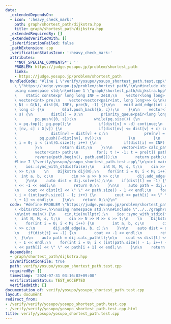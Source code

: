```yaml
---
data:
  _extendedDependsOn:
  - icon: ':heavy_check_mark:'
    path: graph/shortest_path/dijkstra.hpp
    title: graph/shortest_path/dijkstra.hpp
  _extendedRequiredBy: []
  _extendedVerifiedWith: []
  _isVerificationFailed: false
  _pathExtension: cpp
  _verificationStatusIcon: ':heavy_check_mark:'
  attributes:
    '*NOT_SPECIAL_COMMENTS*': ''
    PROBLEM: https://judge.yosupo.jp/problem/shortest_path
    links:
    - https://judge.yosupo.jp/problem/shortest_path
  bundledCode: "#line 1 \"verify/yosupo/yosupo_shortest_path.test.cpp\"\n#define PROBLEM\
    \ \"https://judge.yosupo.jp/problem/shortest_path\"\n\n#include <bits/stdc++.h>\n\
    using namespace std;\n\n#line 1 \"graph/shortest_path/dijkstra.hpp\"\nstruct Dijkstra{\n\
    \    static constexpr long long INF = 2e18;\n    vector<long long> dist;\n   \
    \ vector<int> pre;\n    vector<vector<pair<int, long long>>> G;\n\n    Dijkstra(int\
    \ N) : G(N), dist(N, INF), pre(N, -1) {}\n\n    void add_edge(int a, int b, long\
    \ long c) {\n        G[a].push_back({b, c});\n    }\n\n    vector<long long> solve(int\
    \ s) {\n        dist[s] = 0;\n        priority_queue<pair<long long, int>> pq;\n\
    \        pq.push({0, s});\n        while(pq.size()) {\n            auto [d, v]\
    \ = pq.top(); pq.pop();\n            if(dist[v] < -d) continue;\n            for(auto\
    \ [nv, c] : G[v]) {\n                if(dist[nv] <= dist[v] + c) continue;\n \
    \               dist[nv] = dist[v] + c;\n                pre[nv] = v;\n      \
    \          pq.push({-dist[nv], nv});\n            }\n        }\n        for(int\
    \ i = 0; i < (int)G.size(); i++) {\n            if(dist[i] == INF) dist[i] = -1;\n\
    \        }\n        return dist;\n    }\n\n    vector<int> calc_path(int t) {\n\
    \        vector<int> path;\n        for(; t != -1; t = pre[t]) path.push_back(t);\n\
    \        reverse(path.begin(), path.end());\n        return path;\n    }\n};\n\
    #line 7 \"verify/yosupo/yosupo_shortest_path.test.cpp\"\n\nint main() {\n    cin.tie(nullptr);\n\
    \    ios::sync_with_stdio(false);\n    int N, M, s, t;\n    cin >> N >> M >> s\
    \ >> t;\n    \n    Dijkstra dij(N);\n    for(int i = 0; i < M; i++) {\n      \
    \  int a, b, c;\n        cin >> a >> b >> c;\n        dij.add_edge(a, b, c);\n\
    \    }\n\n    auto dist = dij.solve(s);\n\n    if(dist[t] == -1) {\n        cout\
    \ << -1 << endl;\n        return 0;\n    }\n\n    auto path = dij.calc_path(t);\n\
    \n    cout << dist[t] << \" \" << path.size() - 1 << endl;\n    for(int i = 0;\
    \ i < (int)path.size() - 1; i++) {\n        cout << path[i] << \" \" << path[i\
    \ + 1] << endl;\n    }\n\n    return 0;\n}\n"
  code: "#define PROBLEM \"https://judge.yosupo.jp/problem/shortest_path\"\n\n#include\
    \ <bits/stdc++.h>\nusing namespace std;\n\n#include \"../../graph/shortest_path/dijkstra.hpp\"\
    \n\nint main() {\n    cin.tie(nullptr);\n    ios::sync_with_stdio(false);\n  \
    \  int N, M, s, t;\n    cin >> N >> M >> s >> t;\n    \n    Dijkstra dij(N);\n\
    \    for(int i = 0; i < M; i++) {\n        int a, b, c;\n        cin >> a >> b\
    \ >> c;\n        dij.add_edge(a, b, c);\n    }\n\n    auto dist = dij.solve(s);\n\
    \n    if(dist[t] == -1) {\n        cout << -1 << endl;\n        return 0;\n  \
    \  }\n\n    auto path = dij.calc_path(t);\n\n    cout << dist[t] << \" \" << path.size()\
    \ - 1 << endl;\n    for(int i = 0; i < (int)path.size() - 1; i++) {\n        cout\
    \ << path[i] << \" \" << path[i + 1] << endl;\n    }\n\n    return 0;\n}\n"
  dependsOn:
  - graph/shortest_path/dijkstra.hpp
  isVerificationFile: true
  path: verify/yosupo/yosupo_shortest_path.test.cpp
  requiredBy: []
  timestamp: '2024-07-31 03:16:02+09:00'
  verificationStatus: TEST_ACCEPTED
  verifiedWith: []
documentation_of: verify/yosupo/yosupo_shortest_path.test.cpp
layout: document
redirect_from:
- /verify/verify/yosupo/yosupo_shortest_path.test.cpp
- /verify/verify/yosupo/yosupo_shortest_path.test.cpp.html
title: verify/yosupo/yosupo_shortest_path.test.cpp
---
```

